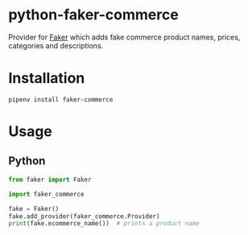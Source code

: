# python-faker-commerce
Provider for [Faker](https://faker.readthedocs.io/) which adds fake commerce product names, prices, categories and descriptions.

# Installation

```
pipenv install faker-commerce
```

# Usage

## Python

```python
from faker import Faker

import faker_commerce

fake = Faker()
fake.add_provider(faker_commerce.Provider)
print(fake.ecommerce_name())  # prints a product name
```
